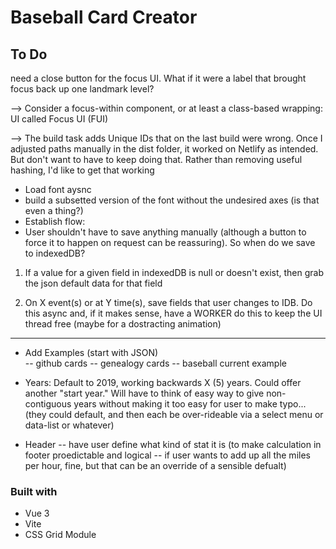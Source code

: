 # Baseball Card Creator

## To Do

need a close button for the focus UI.
What if it were a label that brought focus back up one landmark level?

--> Consider a focus-within component, or at least a class-based wrapping:
UI called Focus UI (FUI)

--> The build task adds Unique IDs that on the last build were wrong. Once I adjusted paths manually in the dist folder, it worked on Netlify as intended. But don't want to have to keep doing that. Rather than removing useful hashing, I'd like to get that working

- Load font aysnc
- build a subsetted version of the font without the undesired axes (is that even a thing?)
- Establish flow:
- User shouldn't have to save anything manually (although a button to force it to happen on request can be reassuring). So when do we save to indexedDB?

1.  If a value for a given field in indexedDB is null or doesn't exist, then grab the json default data for that field

2.  On X event(s) or at Y time(s), save fields that user changes to IDB. Do this async and, if it makes sense, have a WORKER do this to keep the UI thread free (maybe for a dostracting animation)

---

- Add Examples (start with JSON)  
  -- github cards
  -- genealogy cards
  -- baseball current example

- Years: Default to 2019, working backwards X (5) years. Could offer another "start year." Will have to think of easy way to give non-contiguous years without making it too easy for user to make typo... (they could default, and then each be over-rideable via a select menu or data-list or whatever)

- Header -- have user define what kind of stat it is (to make calculation in footer proedictable and logical -- if user wants to add up all the miles per hour, fine, but that can be an override of a sensible defualt)

### Built with

- Vue 3
- Vite
- CSS Grid Module
